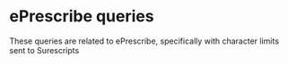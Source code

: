 # ePrescribe queries
These queries are related to ePrescribe, specifically with character limits sent to Surescripts
